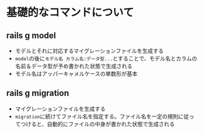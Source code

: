 # 基礎的なコマンドについて

## rails g model
- モデルとそれに対応するマイグレーションファイルを生成する
- `model`の後に`モデル名 カラム名:データ型...`とすることで、モデル名とカラムの名前＆データ型が予め書かれた状態で生成される
- モデル名はアッパーキャメルケースの単数形が基本

## rails g migration
- マイグレーションファイルを生成する
- `migration`に続けてファイル名を指定する。ファイル名を一定の規則に従ってつけると、自動的にファイルの中身が書かれた状態で生成される